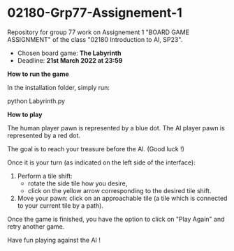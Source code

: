 # 02180-Grp77-Assignement-1

Repository for group 77 work on Assignement 1 "BOARD GAME ASSIGNMENT" of the class "02180 Introduction to AI, SP23".
  * Chosen board game: **The Labyrinth**
  * Deadline: **21st March 2022 at 23:59**
  
**How to run the game**

In the installation folder, simply run:

python Labyrinth.py

**How to play**

The human player pawn is represented by a blue dot.
The AI player pawn is represented by a red dot.

The goal is to reach your treasure before the AI. (Good luck !)

Once it is your turn (as indicated on the left side of the interface):
1. Perform a tile shift: 
	- rotate the side tile how you desire,
	- click on the yellow arrow corresponding to the desired tile shift.
2. Move your pawn: click on an approachable tile (a tile which is connected to your current tile by a path).

Once the game is finished, you have the option to click on "Play Again" and retry another game.

Have fun playing against the AI !
